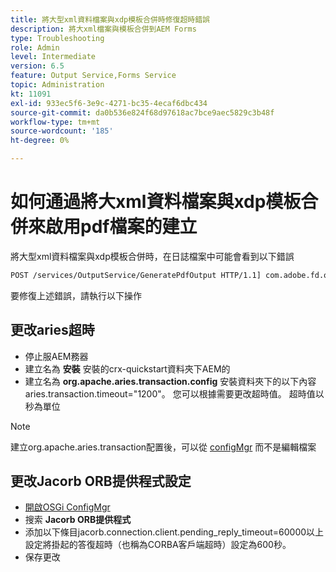 ```yaml
---
title: 將大型xml資料檔案與xdp模板合併時修復超時錯誤
description: 將大xml檔案與模板合併到AEM Forms
type: Troubleshooting
role: Admin
level: Intermediate
version: 6.5
feature: Output Service,Forms Service
topic: Administration
kt: 11091
exl-id: 933ec5f6-3e9c-4271-bc35-4ecaf6dbc434
source-git-commit: da0b536e824f68d97618ac7bce9aec5829c3b48f
workflow-type: tm+mt
source-wordcount: '185'
ht-degree: 0%

---
```


# 如何通過將大xml資料檔案與xdp模板合併來啟用pdf檔案的建立

將大型xml資料檔案與xdp模板合併時，在日誌檔案中可能會看到以下錯誤

```txt
POST /services/OutputService/GeneratePdfOutput HTTP/1.1] com.adobe.fd.output.internal.exception.OutputServiceException AEM_OUT_001_003:Unexpected Exception: client timeout reached org.omg.CORBA.TIMEOUT: client timeout reached
```

要修復上述錯誤，請執行以下操作

## 更改aries超時

* 停止服AEM務器
* 建立名為 **安裝** 安裝的crx-quickstart資料夾下AEM的
* 建立名為 **org.apache.aries.transaction.config** 安裝資料夾下的以下內容aries.transaction.timeout=&quot;1200&quot;。 您可以根據需要更改超時值。 超時值以秒為單位

>[!NOTE]
> 建立org.apache.aries.transaction配置後，可以從 [configMgr](http://localhost:4502/system/console/configMgr) 而不是編輯檔案


## 更改Jacorb ORB提供程式設定

* [開啟OSGi ConfigMgr](http://localhost:4502/system/console/configMgr)
* 搜索 **Jacorb ORB提供程式**
* 添加以下條目jacorb.connection.client.pending_reply_timeout=60000以上設定將掛起的答復超時（也稱為CORBA客戶端超時）設定為600秒。
* 保存更改
